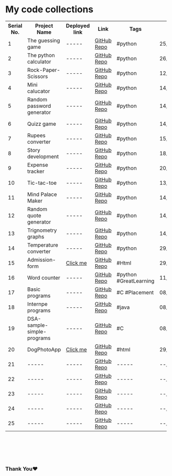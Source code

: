 <html>
 <head> 
</head>
 <body>
<h1>My code collections</h1>
<table>
  <tr>
    <th>Serial No.</th>
    <th>Project Name</th>
    <th>Deployed link</th>
    <th>Link</th>
    <th>Tags</th>
    <th>Date</th>
  </tr>
  <tr>
    <td>1</td>
    <td>The guessing game</td>
    <td>-----</td>
    <td>  <a href="https://github.com/Vignesha0408/Code-collections/blob/main/Python/guessing%20game/main.py">GitHub Repo</a>   </td>
    <td>#python</td>
    <td>25/2/2024</td>
  </tr>
  <tr>
    <td>2</td>
    <td>The python calculator</td>
    <td>-----</td>
    <td><a href="https://github.com/Vignesha0408/Code-collections/blob/main/Python/python%20calculator/main.py">GitHub Repo</a></td>
    <td>#python</td>
    <td>26/2/2024</td>
  </tr>

  <tr>
    <td>3</td>
    <td>Rock-Paper-Scissors</td>
    <td>-----</td>
    <td><a href="https://github.com/Vignesha0408/Code-collections/blob/main/Python/Rock-Paper-Scissors/main.py">GitHub Repo</a></td>
    <td>#python</td>
    <td>12/3/2024</td>
  </tr>
  <tr>
    <td>4</td>
    <td>Mini calucator</td>
    <td>-----</td>
     <td><a href="https://github.com/Vignesha0408/Code-collections/blob/main/Python/python%20calculator/Mini%20calucator/main.py">GitHub Repo</a></td>
    <td>#python</td>
    <td>14/3/2024</td>
  </tr>
<tr>
    <td>5</td>
    <td>Random password generator</td>
    <td>-----</td>
     <td><a href="https://github.com/Vignesha0408/Code-collections/blob/main/Python/Random%20Password%20generator/main.py">GitHub Repo</a></td>
    <td>#python</td>
    <td>14/3/2024</td>
  </tr>
<tr>
    <td>6</td>
    <td>Quizz game</td>
    <td>-----</td>
     <td><a href="https://github.com/Vignesha0408/Code-collections/blob/main/Python/Quizz%20game/main.py ">GitHub Repo</a></td>
    <td>#python</td>
    <td>14/3/2024</td>
  </tr>



<tr>
    <td>7</td>
    <td>Rupees converter</td>
    <td>-----</td>
     <td><a href="https://github.com/Vignesha0408/Code-collections/blob/main/Python/Rupees%20converter/main.py">GitHub Repo</a></td>
    <td>#python</td>
    <td>15/3/2024</td>
  </tr>



<tr>
    <td>8</td>
    <td>Story development</td>
    <td>-----</td>
     <td><a href="https://github.com/Vignesha0408/Code-collections/blob/main/Python/Story%20development/main.py">GitHub Repo</a></td>
    <td>#python</td>
    <td>18/3/2024</td>
  </tr>






<tr>
    <td>9</td>
    <td>Expense tracker</td>
    <td>-----</td>
     <td><a href="https://github.com/Vignesha0408/Code-collections/blob/main/Python/Expense%20tracker/main.py">GitHub Repo</a></td>
    <td>#python</td>
    <td>20/3/2024</td>
  </tr>


   



   <tr>
    <td>10</td>
    <td>Tic-tac-toe</td>
    <td>-----</td>
     <td><a href="https://github.com/Vignesha0408/Code-collections/blob/main/Python/Tic-tac-toe/main.py">GitHub Repo</a></td>
    <td>#python</td>
    <td>13/04/2024</td>
  </tr>


<tr>
    <td>11</td>
    <td>Mind Palace Maker</td>
    <td>-----</td>
     <td><a href="https://github.com/Vignesha0408/Code-collections/blob/main/Python/Mind_Palace_Maker/main.py">GitHub Repo</a></td>
    <td>#python</td>
    <td>14/04/2024</td>
  </tr>


<tr>
    <td>12</td>
    <td>Random quote generator</td>
    <td>-----</td>
     <td><a href="https://github.com/Vignesha0408/Code-collections/blob/main/Python/Random_quote_generator/main.py">GitHub Repo</a></td>
    <td>#python</td>
    <td>14/04/2024</td>
  </tr>


<tr>
    <td>13</td>
    <td>Trignometry graphs</td>
    <td>-----</td>
     <td><a href="https://github.com/Vignesha0408/Code-collections/blob/main/Python/Trignometry_graphs/main.py">GitHub Repo</a></td>
    <td>#python</td>
    <td>14/04/2024</td>
  </tr>
  
<tr>
    <td>14</td>
    <td>Temperature converter</td>
    <td>-----</td>
     <td><a href="https://github.com/Vignesha0408/Code-collections/blob/main/Python/Temperature%20converter/main.py">GitHub Repo</a></td>
    <td>#python</td>
    <td>29/04/2024</td>
  </tr>


<tr>
    <td>15</td>
    <td>Admission-form</td>
    <td><a href="https://vignesha0408.github.io/Admission-form/">Click me</a></td>
     <td><a href="https://github.com/Vignesha0408/Admission-form">GitHub Repo</a></td>
    <td>#Html</td>
    <td>29/05/2024</td>
  </tr>



<tr>
    <td>16</td>
    <td>Word counter</td>
    <td>-----</td>
     <td><a href="https://github.com/Vignesha0408/Code-collections/tree/main/Python/Word%20counter">GitHub Repo</a></td>
    <td>#python
     #GreatLearning</td>
    <td>11/08/2024</td>
  </tr>
 


<tr>
    <td>17</td>
    <td>Basic programs</td>
    <td>-----</td>
     <td><a href="https://github.com/Vignesha0408/Placement-prep/tree/main/Basic%20programs">GitHub Repo</a></td>
    <td>#C
     #Placement</td>
    <td>08/03/2025</td>
  </tr>


<tr>
    <td>18</td>
    <td>Internpe programs</td>
    <td>-----</td>
     <td><a href="https://github.com/Vignesha0408/Placement-prep/tree/main/Internpe">GitHub Repo</a></td>
    <td>#java</td>
    <td>08/03/2025</td>
  </tr>


  
  <tr>
    <td>19</td>
    <td>DSA-sample-simple-programs</td>
    <td>-----</td>
     <td><a href="https://github.com/Vignesha0408/DSA-sample-simple-programs">GitHub Repo</a></td>
    <td>#C</td>
    <td>08/03/2025</td>
  </tr>


 <tr>
    <td>20</td>
    <td>DogPhotoApp</td>
    <td><a href="https://vignesha0408.github.io/vignesh-s-html-pages/DogPhotoApp/dogphotoapp.html">Click me</a></td>
     <td><a href="https://github.com/Vignesha0408/vignesh-s-html-pages/tree/main/DogPhotoApp">GitHub Repo</a></td>
    <td>#html</td>
    <td>29/04/2025</td>
  </tr>

  <tr>
    <td>21</td>
    <td>-----</td>
    <td>-----</td>
     <td><a href="-----">GitHub Repo</a></td>
    <td>-----</td>
    <td>--/--/2025</td>
  </tr>

  <tr>
    <td>22</td>
    <td>-----</td>
    <td>-----</td>
     <td><a href="-----">GitHub Repo</a></td>
    <td>-----</td>
    <td>--/--/2025</td>
  </tr>

  <tr>
    <td>23</td>
    <td>-----</td>
    <td>-----</td>
     <td><a href="-----">GitHub Repo</a></td>
    <td>-----</td>
    <td>--/--/2025</td>
  </tr>

  <tr>
    <td>24</td>
    <td>-----</td>
    <td>-----</td>
     <td><a href="-----">GitHub Repo</a></td>
    <td>-----</td>
    <td>--/--/2025</td>
  </tr>

  <tr>
    <td>25</td>
    <td>-----</td>
    <td>-----</td>
     <td><a href="-----">GitHub Repo</a></td>
    <td>-----</td>
    <td>--/--/2025</td>
  </tr>
 


</table>


<br><br><br><br> 
<h3>Thank You❤️</h3>
</body>
</html>
